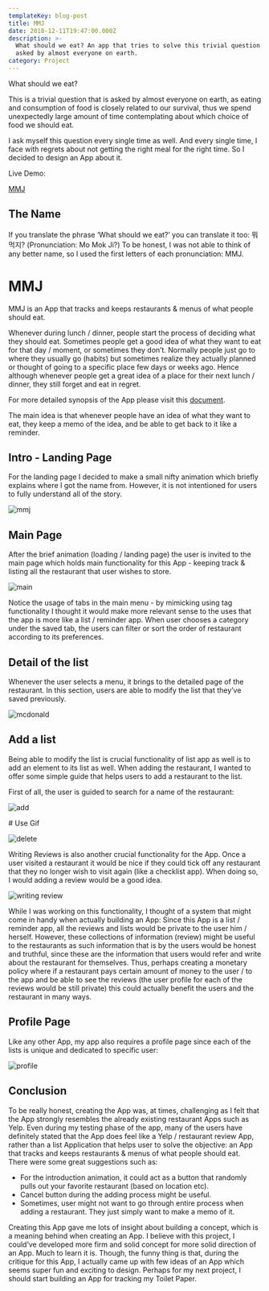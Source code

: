 ```yaml
---
templateKey: blog-post
title: MMJ
date: 2018-12-11T19:47:00.000Z
description: >-
  What should we eat? An app that tries to solve this trivial question that is
  asked by almost everyone on earth.
category: Project
---
```

What should we eat?

This is a trivial question that is asked by almost everyone on earth, as eating and consumption of food is closely related to our survival, thus we spend unexpectedly large amount of time contemplating about which choice of food we should eat.

I ask myself this question every single time as well. And every single time, I face with regrets about not getting the right meal for the right time. So I decided to design an App about it.

Live Demo:

[MMJ](https://projects.invisionapp.com/prototype/MMJ-cjpkczk4c000g3y01q8pwotzq/play/9227e1bd)

## The Name

If you translate the phrase ‘What should we eat?’ you can translate it too: 뭐 먹지? (Pronunciation: Mo Mok Ji?) To be honest, I was not able to think of any better name, so I used the first letters of each pronunciation: MMJ. 

# MMJ

MMJ is an App that tracks and keeps restaurants & menus of what people should eat. 

Whenever during lunch / dinner, people start the process of deciding what they should eat. Sometimes people get a good idea of what they want to eat for that day / moment, or sometimes they don’t. Normally people just go to where they usually go (habits) but sometimes realize they actually planned or thought of going to a specific place few days or weeks ago. Hence although whenever people get a great idea of a place for their next lunch / dinner, they still forget and eat in regret.

For more detailed synopsis of the App please visit this [document](https://docs.google.com/document/d/1tSzl7z2-0EA_flZrHiSmesY79wxdje1w2cKcmb_XnUU/edit?usp=sharing).

The main idea is that whenever people have an idea of what they want to eat, they keep a memo of the idea, and be able to get back to it like a reminder.

## Intro - Landing Page

For the landing page I decided to make a small nifty animation which briefly explains where I got the name from. However, it is not intentioned for users to fully understand all of the story.

![mmj](/img/landing-page-01.jpg "mmj")

## Main Page

After the brief animation (loading / landing page) the user is invited to the main page which holds main functionality for this App - keeping track & listing all the restaurant that user wishes to store.

![main](/img/main-2.jpg "main")

Notice the usage of tabs in the main menu - by mimicking using tag functionality I thought it would make more relevant sense to the uses that the app is more like a list / reminder app. When user chooses a category under the saved tab, the users can filter or sort the order of restaurant according to its preferences.

## Detail of the list 

Whenever the user selects a menu, it brings to the detailed page of the restaurant. In this section, users are able to modify the list that they’ve saved previously.

![mcdonald](/img/list-detail-1.jpg "mcdonald")

## Add a list

Being able to modify the list is crucial functionality of list app as well is to add an element to its list as well. When adding the restaurant, I wanted to offer some simple guide that helps users to add a restaurant to the list.

First of all, the user is guided to search for a name of the restaurant:

![add](/img/screen-shot-2019-02-25-at-2.02.36-pm.png "add")

\# Use Gif

![delete](/img/main-6.jpg "delete")

Writing Reviews is also another crucial functionality for the App. Once a user visited a restaurant it would be nice if they could tick off any restaurant that they no longer wish to visit again (like a checklist app). When doing so, I would adding a review would be a good idea.

![writing review](/img/writing-review-1.jpg "writing review")

While I was working on this functionality, I thought of a system that might come in handy when actually building an App: Since this App is a list / reminder app, all the reviews and lists would be private to the user him / herself. However, these collections of information (review) might be useful to the restaurants as such information that is by the users would be honest and truthful, since these are the information that users would refer and write about the restaurant for themselves. Thus, perhaps creating a monetary policy where if a restaurant pays certain amount of money to the user / to the app and be able to see the reviews (the user profile for each of the reviews would be still private) this could actually benefit the users and the restaurant in many ways.

## Profile Page

Like any other App, my app also requires a profile page since each of the lists is unique and dedicated to specific user:

![profile](/img/profile-1.jpg "profile")

## Conclusion

To be really honest, creating the App was, at times, challenging as I felt that the App strongly resembles the already existing restaurant Apps such as Yelp. Even during my testing phase of the app, many of the users have definitely stated that the App does feel like a Yelp / restaurant review App, rather than a list Application that helps user to solve the objective: an App that tracks and keeps restaurants & menus of what people should eat. There were some great suggestions such as:

* For the introduction animation, it could act as a button that randomly pulls out your favorite restaurant (based on location etc).
* Cancel button during the adding process might be useful.
* Sometimes, user might not want to go through entire process when adding a restaurant. They just simply want to make a memo of it.

Creating this App gave me lots of insight about building a concept, which is a meaning behind when creating an App. I believe with this project, I could’ve developed more firm and solid concept for more solid direction of an App. Much to learn it is. Though, the funny thing is that, during the critique for this App, I actually came up with few ideas of an App which seems super fun and exciting to design. Perhaps for my next project, I should start building an App for tracking my Toilet Paper.
